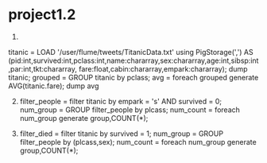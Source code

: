 # project1.2

1. 
titanic = LOAD '/user/flume/tweets/TitanicData.txt' using PigStorage(',') AS (pid:int,survived:int,pclass:int,name:chararray,sex:chararray,age:int,sibsp:int,par:int,tkt:chararray,
fare:float,cabin:chararray,empark:chararray);
dump titanic;
grouped   = GROUP titanic  by pclass;
avg       = foreach grouped generate AVG(titanic.fare);
dump avg

2. filter_people = filter titanic by empark = 's' AND survived = 0;
   num_group = GROUP filter_people by plcass;
   num_count = foreach num_group generate group,COUNT(*);

3. filter_died = filter titanic by survived = 1;
   num_group = GROUP filter_people by (plcass,sex);
   num_count = foreach num_group generate group,COUNT(*);
